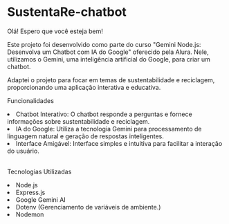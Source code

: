 # SustentaRe-chatbot

Olá! Espero que você esteja bem!

Este projeto foi desenvolvido como parte do curso "Gemini Node.js: Desenvolva um Chatbot com IA do Google" oferecido pela Alura. Nele, utilizamos o Gemini, uma inteligência artificial do Google, para criar um chatbot.

Adaptei o projeto para focar em temas de sustentabilidade e reciclagem, proporcionando uma aplicação interativa e educativa.

Funcionalidades
  
<li>Chatbot Interativo: O chatbot responde a perguntas e fornece informações sobre sustentabilidade e reciclagem.</li>
<li>IA do Google: Utiliza a tecnologia Gemini para processamento de linguagem natural e geração de respostas inteligentes.</li>
<li>Interface Amigável: Interface simples e intuitiva para facilitar a interação do usuário.</li><br>

Tecnologias Utilizadas
  
<li>Node.js</li>
<li>Express.js</li>
<li>Google Gemini AI</li>
<li>Dotenv (Gerenciamento de variáveis de ambiente.)</li>
<li>Nodemon</li>
